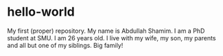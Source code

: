 # hello-world
My first (proper) repository.
My name is Abdullah Shamim. I am a PhD student at SMU. I am 26 years old. I live with my wife, my son, my parents and all but one of my siblings. Big family!

